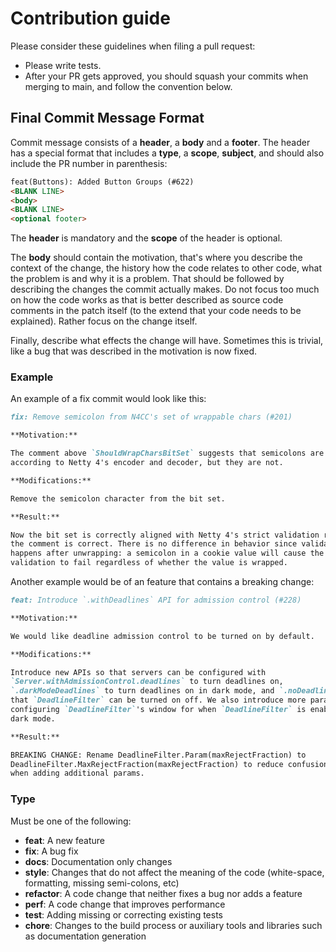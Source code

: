 # Contribution guide

Please consider these guidelines when filing a pull request:

* Please write tests.
* After your PR gets approved, you should squash your commits when merging to main, and follow the convention below.

## Final Commit Message Format

Commit message consists of a **header**, a **body** and a **footer**.  The header has a special
format that includes a **type**, a **scope**, **subject**, and should also include the PR number in parenthesis:

```html
feat(Buttons): Added Button Groups (#622)
<BLANK LINE>
<body>
<BLANK LINE>
<optional footer>
```

The **header** is mandatory and the **scope** of the header is optional.

The **body** should contain the motivation, that's where you describe the context of the change, the history how the code relates to other code, what the problem is and why it is a problem. That should be followed by describing the changes the commit actually makes. Do not focus too much on how the code works as that is better described as source code comments in the patch itself (to the extend that your code needs to be explained). Rather focus on the change itself.

Finally, describe what effects the change will have. Sometimes this is trivial, like a bug that was described in the motivation is now fixed.

### Example

An example of a fix commit would look like this:

```markdown
fix: Remove semicolon from N4CC's set of wrappable chars (#201)

**Motivation:**

The comment above `ShouldWrapCharsBitSet` suggests that semicolons are legal
according to Netty 4's encoder and decoder, but they are not.

**Modifications:**

Remove the semicolon character from the bit set.

**Result:**

Now the bit set is correctly aligned with Netty 4's strict validation rules and
the comment is correct. There is no difference in behavior since validation
happens after unwrapping: a semicolon in a cookie value will cause the
validation to fail regardless of whether the value is wrapped.
```

Another example would be of an feature that contains a breaking change:

```markdown
feat: Introduce `.withDeadlines` API for admission control (#228)

**Motivation:**

We would like deadline admission control to be turned on by default.

**Modifications:**

Introduce new APIs so that servers can be configured with
`Server.withAdmissionControl.deadlines` to turn deadlines on,
`.darkModeDeadlines` to turn deadlines on in dark mode, and `.noDeadlines` so
that `DeadlineFilter` can be turned on off. We also introduce more params for
configuring `DeadlineFilter`'s window for when `DeadlineFilter` is enabled or in
dark mode.

**Result:**

BREAKING CHANGE: Rename DeadlineFilter.Param(maxRejectFraction) to
DeadlineFilter.MaxRejectFraction(maxRejectFraction) to reduce confusion
when adding additional params.
```

### Type

Must be one of the following:

* **feat**: A new feature
* **fix**: A bug fix
* **docs**: Documentation only changes
* **style**: Changes that do not affect the meaning of the code (white-space, formatting, missing
  semi-colons, etc)
* **refactor**: A code change that neither fixes a bug nor adds a feature
* **perf**: A code change that improves performance
* **test**: Adding missing or correcting existing tests
* **chore**: Changes to the build process or auxiliary tools and libraries such as documentation
  generation